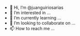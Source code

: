 - 👋 Hi, I’m @juanguiriosarias
- 👀 I’m interested in ...
- 🌱 I’m currently learning ...
- 💞️ I’m looking to collaborate on ...
- 📫 How to reach me ...

<!---
juanguiriosarias/juanguiriosarias is a ✨ special ✨ repository because its `README.md` (this file) appears on your GitHub profile.
You can click the Preview link to take a look at your changes.
--->
